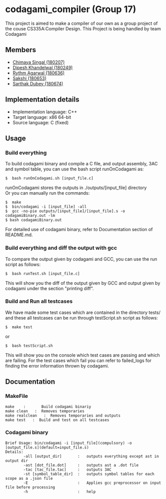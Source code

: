 # codagami_compiler (Group 17)

This project is aimed to make a compiler of our own as a group project of the couse CS335A:Compiler Design. This Project is being handled by team Codagami

## Members

-   [Chimaya Singal (180207)](https://github.com/https://github.com/chinmaya-s)
-   [Dipesh Khandelwal (180249)](https://github.com/dipeshdk)
-   [Rythm Agarwal (180636)](https://github.com/Rythmag)
-   [Sakshi (180653)](https://github.com/Sakshisak)
-   [Sarthak Dubey (180674)](https://github.com/srthkdb)

## Implementation details

-   Implementation language: C++
-   Target language: x86 64-bit
-   Source language: C (fixed)

## Usage

### Build everything 
To build codagami binary and compile a C file, and output assembly, 3AC and symbol table, you can use the bash script runOnCodagami as:
```console
$  bash runOnCodagami.sh [input_file.c]
```
runOnCodagami stores the outputs in ./outputs/[input_file] directory \
Or you can manually run the commands:
```console
$  make
$  bin/codagami -i [input_file] -all
$  gcc -no-pie outputs/[input_file]/[input_file].s -o codagamiBinary.out -lm
$ bash codagamiBinary.out
```
For detailed use of codagami binary, refer to Documentation section of README.md.
### 

### Build everything and diff the output with gcc
To compare the output given by codagami and GCC, you can use the run script as follows:
```console
$  bash runTest.sh [input_file.c]
```
This will show you the diff of the output given by GCC and output given by codagami under the section "printing diff".

### Build and Run all testcases
We have made some test cases which are contained in the directory tests/ and these all testcases can be run through testScript.sh script as follows:
```console
$  make test
```
or
```console
$  bash testScript.sh
```
This will show you on the console which test cases are passing and which are failing. For the test cases which fail you can refer to failed_logs for finding the error information thrown by codagami.

## Documentation
### MakeFile
```console
make    :       Build codagami binariy
make clean   :  Removes temporaries
make realclean   :  Removes temporaries and outputs
make test   :  Build and test on all testcases
```
### Codagami binary
```console
Brief Usage: bin/codagami -i [input_file](compulsory) -o [output_file.s](default=input_file.s)
Details:
        -all [output_dir]       :   outputs everything except ast in output dir
        -ast [dot_file.dot]     :   outputs ast a .dot file 
        -tac [tac_file.tac]     :   outputs 3AC 
        -st [symbol_table_dir]  :   outputs symbol tables for each scope as a .json file 
        -E                      :   Applies gcc preprocessor on input file before processing 
        -h                      :   help 
```
